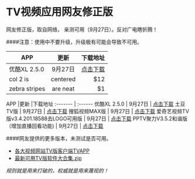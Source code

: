 TV视频应用网友修正版
=========

网友修正版，取自网络， 亲测可用（9月27日）。反对广电瞎折腾！

####注意：使用中不要升级，升级极有可能会导致不可用。

| APP        | 更新           | 下载地址  |
| ------------- |:-------------:| -----:|
| 优酷XL 2.5.0      | 9月27日 | [点击下载](https://github.com/oblank/NewTvApks/blob/master/%E4%BC%98%E9%85%B7XL2.5.0%E7%89%88%EF%BC%88%E5%8F%AF%E7%94%A8%EF%BC%89.apk?raw=true) |
| col 2 is      | centered      |   $12 |
| zebra stripes | are neat      |    $1 |

APP |更新 |下载地址
:------- | :------
优酷XL 2.5.0 | 9月27日 | [点击下载](https://github.com/oblank/NewTvApks/blob/master/%E4%BC%98%E9%85%B7XL2.5.0%E7%89%88%EF%BC%88%E5%8F%AF%E7%94%A8%EF%BC%89.apk?raw=true)
土豆TV版 | 9月27日 | [点击下载](https://github.com/oblank/NewTvApks/blob/master/土豆TV版.apk?raw=true)
搜狐视频MAX版 | 9月27日 | [点击下载](https://github.com/oblank/NewTvApks/blob/master/搜狐视频MAX版.apk?raw=true)
爱奇艺视频TV版v3.4.201.18588去LOGO可用版 | 9月27日 | [点击下载](https://github.com/oblank/NewTvApks/blob/master/爱奇艺视频TV版v3.4.201.18588去LOGO可用版.apk?raw=true)
PPTV聚力V3.5.2和谐版（增加直播回看功能) | 9月27日 | [点击下载](https://github.com/oblank/NewTvApks/blob/master/PPTV聚力V3.5.2和谐版（增加直播回看功能）.apk?raw=true)


####网友提供的更多版本，未测试是否可用。
* [各大视频网站TV版客户端TVAPP](http://pan.baidu.com/s/1dDoxA29#path=%252F%25E5%2590%2584%25E5%25A4%25A7%25E8%25A7%2586%25E9%25A2%2591%25E7%25BD%2591%25E7%25AB%2599TV%25E7%2589%2588%25E5%25AE%25A2%25E6%2588%25B7%25E7%25AB%25AFTVAPP%25EF%25BC%2588%25E5%259D%2587%25E5%258F%25AF%25E7%2594%25A8%25EF%25BC%258C%25E6%258C%2581%25E7%25BB%25AD%25E6%259B%25B4%25E6%2596%25B0%25EF%25BC%2589)
* [最新可用TV版软件大合集.zip](http://pan.baidu.com/s/1dDIjX1B)


*规则就是用来打破的，权威就是用来蔑视的！*